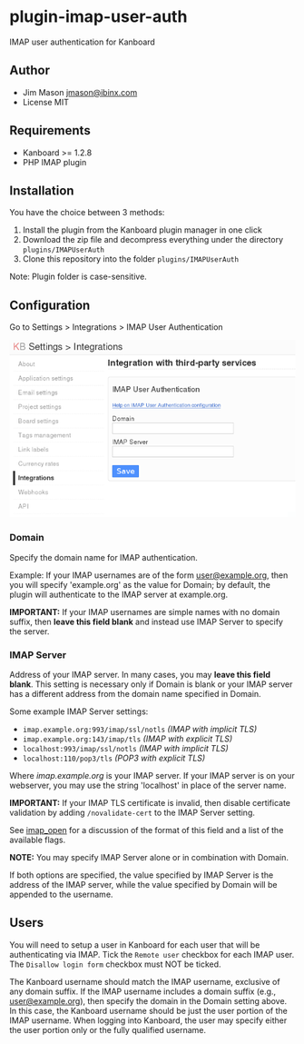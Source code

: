 plugin-imap-user-auth
=====================

IMAP user authentication for Kanboard

Author
------

- Jim Mason <jmason@ibinx.com>
- License MIT

Requirements
------------

- Kanboard >= 1.2.8
- PHP IMAP plugin

Installation
------------

You have the choice between 3 methods:

1. Install the plugin from the Kanboard plugin manager in one click
2. Download the zip file and decompress everything under the directory `plugins/IMAPUserAuth`
3. Clone this repository into the folder `plugins/IMAPUserAuth`

Note: Plugin folder is case-sensitive.

Configuration
-------------

Go to Settings > Integrations > IMAP User Authentication

![screenshot](https://raw.githubusercontent.com/RocketMan/plugin-imap-user-auth/docfix/screenshot.png "Settings")

### Domain

Specify the domain name for IMAP authentication.

Example:  If your IMAP usernames are of the form user@example.org,
then you will specify 'example.org' as the value for Domain; by default,
the plugin will authenticate to the IMAP server at example.org.

**IMPORTANT:** If your IMAP usernames are simple names with no domain
suffix, then **leave this field blank** and instead use IMAP Server to
specify the server.

### IMAP Server

Address of your IMAP server.  In many cases, you may **leave this
field blank**.  This setting is necessary only if Domain is blank or
your IMAP server has a different address from the domain name
specified in Domain.

Some example IMAP Server settings:

  * `imap.example.org:993/imap/ssl/notls` *(IMAP with implicit TLS)*
  * `imap.example.org:143/imap/tls` *(IMAP with explicit TLS)*
  * `localhost:993/imap/ssl/notls` *(IMAP with implicit TLS)*
  * `localhost:110/pop3/tls` *(POP3 with explicit TLS)*

Where *imap.example.org* is your IMAP server.  If your IMAP server is
on your webserver, you may use the string 'localhost' in place of the
server name.

**IMPORTANT:** If your IMAP TLS certificate is invalid, then disable
certificate validation by adding `/novalidate-cert` to the IMAP Server setting.

See [imap_open](http://php.net/manual/en/function.imap-open.php) for a
discussion of the format of this field and a list of the available flags.

**NOTE:** You may specify IMAP Server alone or in combination with Domain.

If both options are specified, the value specified by IMAP Server is the
address of the IMAP server, while the value specified by Domain will
be appended to the username.

Users
-----

You will need to setup a user in Kanboard for each user that will be
authenticating via IMAP.  Tick the `Remote user` checkbox for each IMAP
user.  The `Disallow login form` checkbox must NOT be ticked.

The Kanboard username should match the IMAP username, exclusive of any
domain suffix.  If the IMAP username includes a domain suffix (e.g.,
user@example.org), then specify the domain in the Domain setting above.
In this case, the Kanboard username should be just the user portion of
the IMAP username.  When logging into Kanboard, the user may specify
either the user portion only or the fully qualified username.
